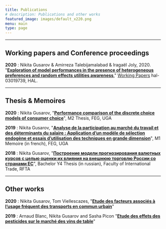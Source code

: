 ```yaml
---
title: Publications
# description: Publications and other works
featured_image: images/default_x220.png
menu: main
type: page
---
```




---

## Working papers and Conference proceedings

**2020**
: Nikita Gusarov & Amirreza Talebijamalabad & Iragaël Joly, 2020.
"<B><A HREF="https://ideas.repec.org/p/hal/wpaper/hal-03019739.html">Exploration of model performances in the presence of heterogeneous preferences and random effects utilities awareness</A></B>,"
<A HREF="https://ideas.repec.org/s/hal/wpaper.html">Working Papers</A> 
hal-03019739, HAL.



---

## Thesis & Memoires

**2020**
: Nikita Gusarov, "<B><A HREF="/docs/thesis_m2.pdf">Performance comparison of the discrete choice models of consumer choice</A></B>", M2 Thesis, FEG, UGA

**2019**
: Nikita Gusarov, "<B><A HREF="/docs/thesis_m1.pdf">Analyse de la participation au marché du travail et des déterminants du salaire : Application d’un modèle de sélection endogène et essais d’utilisation des techniques en grande dimension</A></B>", M1 Memoire (in french), FEG, UGA

**2018**
: Nikita Gusarov, "<B><A HREF="/docs/thesis_b4.pdf">Построение модели прогнозирования валютных курсов с целью оценки их влияния на внешнюю торговлю России со странами ЕС</A></B>", Bachelor Y4 Thesis (in russian), Faculty of International Trade, RFTA



---

## Other works

**2020**
: Nikita Gusarov, Tom Viellescazes, "<B><A HREF="/docs/mobility.pdf">Etude des facteurs associés à l’usage fréquent des transports en commun urbain</A></B>"

**2019**
: Arnaud Blanc, Nikita Gusarov and Sasha Picon "<B><A HREF="/docs/pesticides.pdf">Etude des effets des pesticides sur le marché des vins de table</A></B>"

